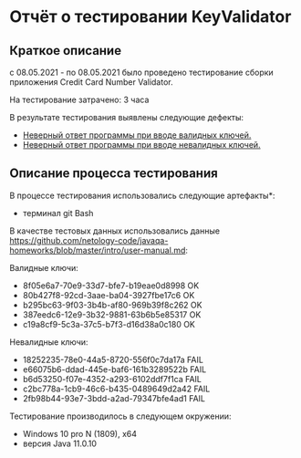 # Отчёт о тестировании KeyValidator

## Краткое описание

с 08.05.2021 - по 08.05.2021 было проведено тестирование сборки приложения Credit Card Number Validator.

На тестирование затрачено: 3 часа

В результате тестирования выявлены следующие дефекты:
* [Неверный ответ программы при вводе валидных ключей.](https://github.com/Orlov-D/Javaqa-1.2/issues/1)
* [Неверный ответ программы при вводе невалидных ключей.](https://github.com/Orlov-D/Javaqa-1.2/issues/2)

## Описание процесса тестирования

В процессе тестирования использовались следующие артефакты*:
* терминал git Bash

В качестве тестовых данных использовались данные  https://github.com/netology-code/javaqa-homeworks/blob/master/intro/user-manual.md:

Валидные ключи:
* 8f05e6a7-70e9-33d7-bfe7-b19eae0d8998  OK
* 80b427f8-92cd-3aae-ba04-3927fbe17c6  OK
* b295bc63-9f03-3b4b-af80-969b39f8c262  OK
* 387eedc6-12e9-3b32-9881-63b6b5e85317  OK
* c19a8cf9-5c3a-37c5-b7f3-d16d38a0c180  OK

Невалидные ключи:
* 18252235-78e0-44a5-8720-556f0c7da17a  FAIL
* e66075b6-ddad-445e-baf6-161b3289522b  FAIL
* b6d53250-f07e-4352-a293-6102ddf7f1ca  FAIL
* c2bc778a-1cb9-46c6-b435-0489649d2a42  FAIL
* 2fb98b44-93e7-3bdd-a2ad-79347bfe4ad1  FAIL

Тестирование производилось в следующем окружении:
* Windows 10 pro N (1809), x64
* версия Java 11.0.10
